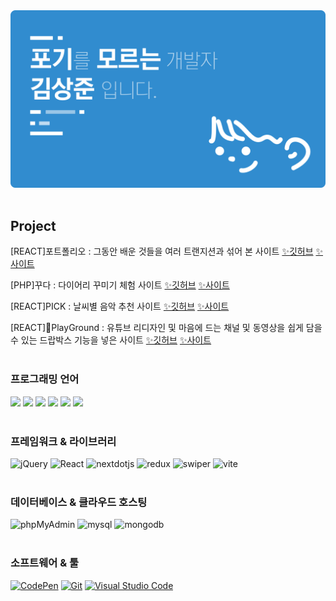<!-- ![header](https://capsule-render.vercel.app/api?type=waving&color=000&height=300&section=header&text=CODi&fontSize=90&animation=twinkling&fontColor=fff) -->

<img src="https://raw.githubusercontent.com/kimsangjunv1/codingclass/main/assets/img/github_image.png">
<br><br>

## Project
[REACT]포트폴리오 : 그동안 배운 것들을 여러 트랜지션과 섞어 본 사이트
<a href="#" target="_blank">✨깃허브</a> <a href="https://portfolio-react-kimsangjun.netlify.app/"  target="_blank">✨사이트</a>

[PHP]꾸다 : 다이어리 꾸미기 체험 사이트
<a href="#" target="_blank">✨깃허브</a> <a href="http://vvv0032.dothome.co.kr/Diary/PHP/main/main.php"  target="_blank">✨사이트</a>

[REACT]PICK : 날씨별 음악 추천 사이트
<a href="#" target="_blank">✨깃허브</a> <a href="https://react-pick.netlify.app/"  target="_blank">✨사이트</a>

[REACT]PlayGround : 유튜브 리디자인 및 마음에 드는 채널 및 동영상을 쉽게 담을 수 있는 드랍박스 기능을 넣은 사이트
<a href="#" target="_blank">✨깃허브</a> <a href="https://react-techtube.netlify.app/"  target="_blank">✨사이트</a>
<br><br>

### 프로그래밍 언어

<img src="https://img.shields.io/badge/HTML5-E34F26?style=flat&logo=HTML5&logoColor=white" /> <img src="https://img.shields.io/badge/CSS3-1572B6?style=flat&logo=CSS3&logoColor=white" /> <img src="https://img.shields.io/badge/javascript-F7DF1E?style=flat&logo=javascript&logoColor=white" /> <img src="https://img.shields.io/badge/php-777BB4?style=flat&logo=php&logoColor=white" /> <img src="https://img.shields.io/badge/sass-CC6699?style=flat&logo=sass&logoColor=white" /> <img src="https://img.shields.io/badge/tailwindcss-06B6D4?style=flat&logo=tailwindcss&logoColor=white" />
<br><br>


### 프레임워크 & 라이브러리
<img alt="jQuery" src="https://img.shields.io/badge/jquery-0769AD?logo=jQuery&logoColor=white"> <img alt="React" src="https://img.shields.io/badge/react-61DAFB?logo=react&logoColor=white"> <img alt="nextdotjs" src="https://img.shields.io/badge/next.js-000000?logo=nextdotjs&logoColor=white"> <img alt="redux" src="https://img.shields.io/badge/redux-764ABC?logo=redux&logoColor=white"> <img alt="swiper" src="https://img.shields.io/badge/swiper-6332F6?logo=swiper&logoColor=white"> <img alt="vite" src="https://img.shields.io/badge/vite-646CFF?logo=vite&logoColor=white">
<br><br>

### 데이터베이스 & 클라우드 호스팅
<img alt="phpMyAdmin" src="https://img.shields.io/badge/phpMyAdmin-6C78AF?logo=phpMyAdmin&logoColor=white"> <img alt="mysql" src="https://img.shields.io/badge/mysql-4479A1?logo=mysql&logoColor=white"> <img alt="mongodb" src="https://img.shields.io/badge/mongodb-47A248?logo=mongodb&logoColor=white">
<br><br>

### 소프트웨어 & 툴
<a href="#"><img alt="CodePen" src="https://img.shields.io/badge/CodePen-000?logo=CodePen&logoColor=white"></a>
<a href="#"><img alt="Git" src="https://img.shields.io/badge/Git-F05032?logo=Git&logoColor=white"></a>
<a href="#"><img alt="Visual Studio Code" src="https://img.shields.io/badge/Visual Studio Code-007ACC?logo=Visual Studio Code&logoColor=white"></a><br><br>
